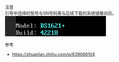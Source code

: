 注意  
引导中选择的型号与SN号码需与后续下载的系统镜像对应。  
![](images/2023-12-03-00-16-45.png)

参考
- https://zhuanlan.zhihu.com/p/639066104